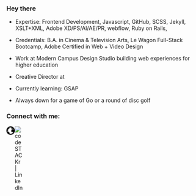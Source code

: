 ### Hey there

- Expertise: Frontend Development, Javascript, GitHub, SCSS, Jekyll, XSLT+XML, Adobe XD/PS/AI/AE/PR, webflow, Ruby on Rails, 
- Credentials: B.A. in Cinema & Television Arts, Le Wagon Full-Stack Bootcamp, Adobe Certified in Web + Video Design

- Work at Modern Campus Design Studio building web experiences for higher education
- Creative Director at [<RedTail Web Design>][redtail]

- Currently learning: GSAP
- Always down for a game of Go or a round of disc golf

<!-- [![Top Langs](https://github-readme-stats.vercel.app/api/top-langs?username=mcspach&theme=tokyonight)](https://github.com/anuraghazra/github-readme-stats)
![My GitHub Stats](https://github-readme-stats.vercel.app/api?username=mcspach&theme=tokyonight&hide=stars&show_icons=true) -->


### Connect with me:
[<img align="left" alt="codeSTACKr.com" width="22px" src="https://raw.githubusercontent.com/iconic/open-iconic/master/svg/globe.svg" />][website]
[<img align="left" alt="codeSTACKr | LinkedIn" width="22px" src="https://cdn.jsdelivr.net/npm/simple-icons@v3/icons/linkedin.svg" />][linkedin]
<br />
<!-- This section you create this variables that are used above -->

[website]: https://www.matthewspach.com/
[linkedin]: https://www.linkedin.com/in/matthewspach/
[redtail]: https://www.redtailwebdesign.com
